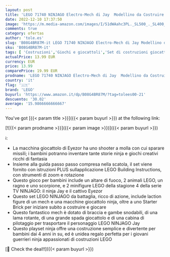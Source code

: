 ```yaml
---
layout: post
title: 'LEGO 71740 NINJAGO Electro-Mech di Jay  Modellino da Costruire dell Action Figure Completamente Snodabile  con Macchina Giocattolo  Giochi per Bambini'
date: 2022-12-10 17:37:50
image: 'https://m.media-amazon.com/images/I/51dWAahc3PL._SL500_._SL400_.jpg'
comments: true
category: ofertas
author: 'tole.es'
slug: 'B08G4BR87M-it LEGO 71740 NINJAGO Electro-Mech di Jay Modellino da...'
sku: 'B08G4BR87M-it'
tags: [ 'Costruzioni','Giochi e giocattoli','Set di costruzioni giocattolo','lego','🇮🇹', ]
actualPrice: 13.99 EUR
currency: EUR
price: 13.99
comparePrice: 19.99 EUR
prodname: 'LEGO 71740 NINJAGO Electro-Mech di Jay  Modellino da Costruire dell Action Figure Completamente Snodabile  con Macchina Giocattolo  Giochi per Bambini'
country: 'it'
flag: '🇮🇹'
brand: 'LEGO'
buyurl: 'https://www.amazon.it/dp/B08G4BR87M/?tag=tolees00-21'
descuento: '30.02'
average: '15.9866666666667'
---
```


You've got [{{< param title >}}]({{< param buyurl >}}) at the following link:

[![{{< param prodname >}}]({{< param image >}})]({{< param buyurl >}})

ℹ️:

- La macchina giocattolo di Eyezor ha uno shooter a molla con cui sparare missili; i bambini potranno inventare tante storie ninja e giochi creativi ricchi di fantasia
- Insieme alla guida passo passo compresa nella scatola, il set viene fornito con istruzioni PLUS sullapplicazione LEGO Building Instructions, con strumenti di zoom e rotazione
- Questo gioco per bambini include un altare di fuoco, 2 animali LEGO, un ragno e uno scorpione, e 2 minifigure LEGO della stagione 4 della serie TV NINJAGO: il ninja Jay e il cattivo Eyezor
- Questo set LEGO NINJAGO da battaglia, ricco di azione, include laction figure di un mech e una macchine giocattolo ninja, oltre a uno Starter Brick per iniziare subito a costruire e giocare
- Questo fantastico mech è dotato di braccia e gambe snodabili, di una lama rotante, di una grande spada giocattolo e di una cabina di pilotaggio per trasportare il personaggio LEGO NINJAGO Jay
- Questo playset ninja offre una costruzione semplice e divertente per bambini dai 4 anni in su, ed è unidea regalo perfetta per i giovani guerrieri ninja appassionati di costruzioni LEGO

[🛒 Check the deal!!]({{< param buyurl >}})

